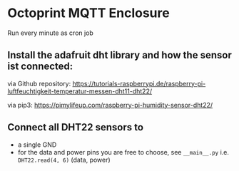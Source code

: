 # Octoprint MQTT Enclosure

Run every minute as cron job


## Install the adafruit dht library and how the sensor ist connected:
via Github repository:
https://tutorials-raspberrypi.de/raspberry-pi-luftfeuchtigkeit-temperatur-messen-dht11-dht22/

via pip3:
https://pimylifeup.com/raspberry-pi-humidity-sensor-dht22/

## Connect all DHT22 sensors to 
- a single GND
- for the data and power pins you are free to choose, see `__main__.py` i.e. ``DHT22.read(4, 6)`` (data, power)
